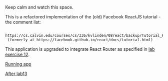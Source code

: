 Keep calm and watch this space.

This is a refactored implementation of the (old) Facebook ReactJS tutorial - the comment list:

     https://cs.calvin.edu/courses/cs/336/kvlinden/08react/backup/Tutorial_React.html
     (formerly at https://facebook.github.io/react/docs/tutorial.html)

This application is upgraded to integrate React Router as specified in [lab exercise 12](https://cs.calvin.edu/courses/cs/336/kvlinden/12router/lab.html). 

[Running app](https://jgb-cs336-lab12.herokuapp.com/)

[After lab13](https://jgb-cs336-lab13.herokuapp.com/)
